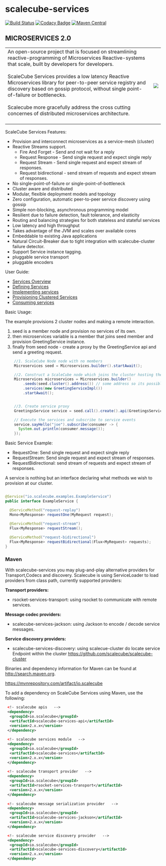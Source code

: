 # scalecube-services
[![Build Status](https://travis-ci.org/scalecube/scalecube-services.svg?branch=develop)](https://travis-ci.org/scalecube/scalecube-services)
[![Codacy Badge](https://api.codacy.com/project/badge/Grade/5e2ee9be41f7425590313ee1b8f737d7)](https://app.codacy.com/app/ScaleCube/scalecube-services?utm_source=github.com&utm_medium=referral&utm_content=scalecube/scalecube-services&utm_campaign=badger)
[![Maven Central](https://maven-badges.herokuapp.com/maven-central/io.scalecube/scalecube-services-api/badge.svg)](https://maven-badges.herokuapp.com/maven-central/io.scalecube/scalecube-services-api)

## MICROSERVICES 2.0

<table text-align="top">
 <tr>
   <td>
    An open-source project that is focused on streamlining reactive-programming of Microservices Reactive-systems that scale, built by developers for developers.<br><br>
ScaleCube Services provides a low latency Reactive Microservices library for peer-to-peer service registry and discovery 
based on gossip protocol, without single point-of-failure or bottlenecks.<br><br>
    Scalecube more gracefully address the cross cutting concernes of distributed microservices architecture.
    <br><br>
  </td>
  <td>
  <img src="https://user-images.githubusercontent.com/1706296/43058327-b4a0147e-8e4f-11e8-9999-68c4ec99632e.gif">
  </td>
</tr>
</table>
ScaleCube Services Features:

* Provision and interconnect microservices as a service-mesh (cluster)</li>
* Reactive Streams support.
  * Fire And Forget - Send and not wait for a reply
  * Request Response - Send single request and expect single reply
  * Request Stream - Send single request and expect stream of responses. 
  * Request bidirectional - send stream of requests and expect stream of responses.
* No single-point-of-failure or single-point-of-bottleneck
* Cluster aware and distributed
* Modular, flexible deployment models and topology
* Zero configuration, automatic peer-to-peer service discovery using gossip
* Simple non-blocking, asynchronous programming model
* Resilient due to failure detection, fault tolerance, and elasticity
* Routing and balancing strategies for both stateless and stateful services
* Low latency and high throughput
* Takes advantage of the JVM and scales over available cores
* Embeddable to existing Java applications
* Natural Circuit-Breaker due to tight integration with scalecube-cluster failure detector.
* Support Service instance tagging. 
* pluggable service transport
* pluggable encoders 

User Guide:

* [Services Overview](http://scalecube.io/services.html)
* [Defining Services](http://scalecube.io/user-reference/services/DefineService.html)
* [Implementing services](http://scalecube.io/user-reference/services/ServiceImplementation.html)
* [Provisioning Clustered Services](http://scalecube.io/user-reference/services/ProvisionClusterServices.html)
* [Consuming services](http://scalecube.io/user-reference/services/ConsumingServices.html)


Basic Usage:

The example provisions 2 cluster nodes and making a remote interaction. 
1. seed is a member node and provision no services of its own. 
2. then microservices variable is a member that joins seed member and provision GreetingService instance.
3. finally from seed node - create a proxy by the GreetingService api and send a greeting request. 

```java
    //1. ScaleCube Node node with no members
    Microservices seed = Microservices.builder().startAwait();

    //2. Construct a ScaleCube node which joins the cluster hosting the Greeting Service
    Microservices microservices = Microservices.builder()
        .seeds(seed.cluster().address()) // some address so its possible to join the cluster.
        .services(new GreetingServiceImpl())
        .startAwait();


    //3. Create service proxy
    GreetingsService service = seed.call().create().api(GreetingsService.class);

    // Execute the services and subscribe to service events
    service.sayHello("joe").subscribe(consumer -> {
      System.out.println(consumer.message());
    });
```

Basic Service Example:


* RequestOne: Send single request and expect single reply
* RequestStream: Send single request and expect stream of responses. 
* RequestBidirectional: send stream of requests and expect stream of responses.

A service is nothing but an interface declaring what methods we wish to provision at our cluster.

```java

@Service("io.scalecube.examples.ExampleService")
public interface ExampleService {

  @ServiceMethod("request-replay")
  Mono<MyResponse> requestOne(MyRequest request);

  @ServiceMethod("request-stream")
  Flux<MyResponse> requestStream();
  
  @ServiceMethod("request-bidirectional")
  Flux<MyResponse> requestBidirectional(Flux<MyRequest> requests);
}

```




### Maven

With scalecube-services you may plug-and-play alternative providers for Transport,Codecs and discovery. 
Scalecube is using ServiceLoader to load providers from class path, currently supported providers: 

**Transport providers:**

* rsocket-services-transport: using rsocket to communicate with remote services.

**Message codec providers:**

* scalecube-services-jackson: using Jackson to encode / decode service messages.
 
**Service discovery providers:**

* scalecube-services-discovery: using scalecue-cluster do locate service Endpoint within the cluster
   https://github.com/scalecube/scalecube-cluster
    

Binaries and dependency information for Maven can be found at http://search.maven.org.

https://mvnrepository.com/artifact/io.scalecube

To add a dependency on ScaleCube Services using Maven, use the following:

```xml
 <!- scalecube apis   -->
 <dependency>
  <groupId>io.scalecube</groupId>
  <artifactId>scalecube-services-api</artifactId>
  <version>2.x.x</version>
 </dependency>
 
 <!- scalecube services module   -->
 <dependency>
  <groupId>io.scalecube</groupId>
  <artifactId>scalecube-services</artifactId>
  <version>2.x.x</version>
 </dependency>
 
 <!- scalecube transport provider   -->
 <dependency>
  <groupId>io.scalecube</groupId>
  <artifactId>rsocket-services-transport</artifactId>
  <version>2.x.x</version>
 </dependency>
 
 <!- scalecube message serialization provider   -->
 <dependency>
  <groupId>io.scalecube</groupId>
  <artifactId>scalecube-services-jackson</artifactId>
  <version>2.x.x</version>
 </dependency>

 <!- scalecube service discovery provider   -->
 <dependency>
  <groupId>io.scalecube</groupId>
  <artifactId>scalecube-services-discovery</artifactId>
  <version>2.x.x</version>
 </dependency>
```
